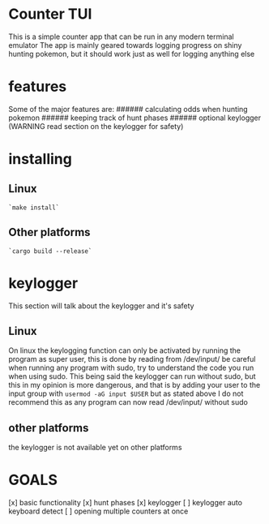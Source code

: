 # Counter TUI

This is a simple counter app that can be run in any modern terminal emulator
The app is mainly geared towards logging progress on shiny hunting pokemon,
but it should work just as well for logging anything else

# features
Some of the major features are:
    ###### calculating odds when hunting pokemon
    ###### keeping track of hunt phases
    ###### optional keylogger (WARNING read section on the keylogger for safety)

# installing
## Linux
    `make install`
## Other platforms
    `cargo build --release`

# keylogger
This section will talk about the keylogger and it's safety
## Linux
On linux the keylogging function can only be activated by running the program as super user,
this is done by reading from /dev/input/ be careful when running any program with sudo,
try to understand the code you run when using sudo.
This being said the keylogger can run without sudo, but this in my opinion is more dangerous,
and that is by adding your user to the input group with
    `usermod -aG input $USER`
but as stated above I do not recommend this as any program can now read /dev/input/ without sudo
## other platforms
the keylogger is not available yet on other platforms

# GOALS
[x] basic functionality
[x] hunt phases
[x] keylogger
[ ] keylogger auto keyboard detect
[ ] opening multiple counters at once 
